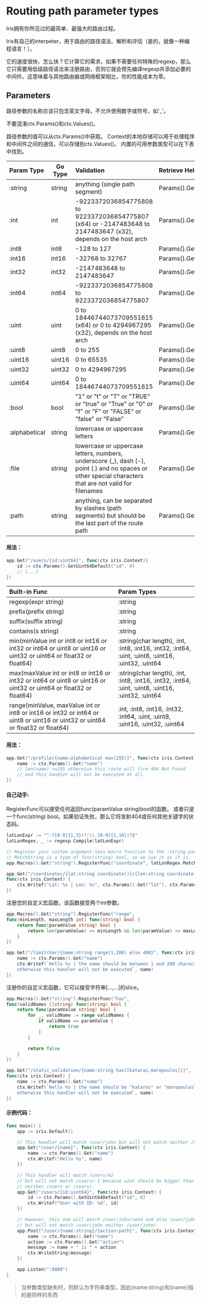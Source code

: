 # Routing path parameter types
Iris拥有你所见过的最简单、最强大的路由过程。

Iris有自己的interpeter，用于路由的路径语法、解析和评估（是的，就像一种编程语言！）。

它的速度很快，怎么快？它计算它的需求，如果不需要任何特殊的regexp，那么它只需要用低级路径语法来注册路由，否则它就会预先编译regexp并添加必要的中间件。这意味着与其他路由器或网络框架相比，你的性能成本为零。

## Parameters
路径参数的名称应该只包含英文字母，不允许使用数字或符号，如'_'。

不要混淆ctx.Params()和ctx.Values()。

路径参数的值可以从ctx.Params()中获取。
Context的本地存储可以用于处理程序和中间件之间的通信，可以存储到ctx.Values()。
内置的可用参数类型可以在下表中找到。

| Param Type | Go Type | Validation | Retrieve Helper |
| :----- | ---- | :---- | :---- |
| :string       | string  | anything \(single path segment\)                                                                                                                                 | Params\(\)\.Get       |
| :int          | int     | \-9223372036854775808 to 9223372036854775807 \(x64\) or \-2147483648 to 2147483647 \(x32\), depends on the host arch                                             | Params\(\)\.GetInt    |
| :int8         | int8    | \-128 to 127                                                                                                                                                     | Params\(\)\.GetInt8   |
| :int16        | int16   | \-32768 to 32767                                                                                                                                                 | Params\(\)\.GetInt16  |
| :int32        | int32   | \-2147483648 to 2147483647                                                                                                                                       | Params\(\)\.GetInt32  |
| :int64        | int64   | \-9223372036854775808 to 9223372036854775807                                                                                                                     | Params\(\)\.GetInt64  |
| :uint         | uint    | 0 to 18446744073709551615 \(x64\) or 0 to 4294967295 \(x32\), depends on the host arch                                                                           | Params\(\)\.GetUint   |
| :uint8        | uint8   | 0 to 255                                                                                                                                                         | Params\(\)\.GetUint8  |
| :uint16       | uint16  | 0 to 65535                                                                                                                                                       | Params\(\)\.GetUint16 |
| :uint32       | uint32  | 0 to 4294967295                                                                                                                                                  | Params\(\)\.GetUint32 |
| :uint64       | uint64  | 0 to 18446744073709551615                                                                                                                                        | Params\(\)\.GetUint64 |
| :bool         | bool    | "1" or "t" or "T" or "TRUE" or "true" or "True" or "0" or "f" or "F" or "FALSE" or "false" or "False"                                                            | Params\(\)\.GetBool   |
| :alphabetical | string  | lowercase or uppercase letters                                                                                                                                   | Params\(\)\.Get       |
| :file         | string  | lowercase or uppercase letters, numbers, underscore \(\_\), dash \(\-\), point \(\.\) and no spaces or other special characters that are not valid for filenames | Params\(\)\.Get       |
| :path         | string  | anything, can be separated by slashes \(path segments\) but should be the last part of the route path                                                            | Params\(\)\.Get       |

#### 用法：
```go
app.Get("/users/{id:uint64}", func(ctx iris.Context){
    id := ctx.Params().GetUint64Default("id", 0)
    // [...]
})
```

| Built\-in Func   | Param Types        |
|:----------       |:------------|
| regexp\(expr string\)                       | :string                                                                                               |
| prefix\(prefix string\)                                         | :string                                                                                               |
| suffix\(suffix string\)                                                    | :string                                                                                               |
| contains\(s string\)                                | :string                                                                                               |
| min\(minValue int or int8 or int16 or int32 or int64 or uint8 or uint16 or uint32 or uint64  or float32 or float64\)            | :string\(char length\), :int, :int8, :int16, :int32, :int64, :uint, :uint8, :uint16, :uint32, :uint64 |
| max\(maxValue int or int8 or int16 or int32 or int64 or uint8 or uint16 or uint32 or uint64 or float32 or float64\)              | :string\(char length\), :int, :int8, :int16, :int32, :int64, :uint, :uint8, :uint16, :uint32, :uint64 |
| range\(minValue, maxValue int or int8 or int16 or int32 or int64 or uint8 or uint16 or uint32 or uint64 or float32 or float64\) | :int, :int8, :int16, :int32, :int64, :uint, :uint8, :uint16, :uint32, :uint64                         |

#### 用法：
```go
app.Get("/profile/{name:alphabetical max(255)}", func(ctx iris.Context){
    name := ctx.Params().Get("name")
    // len(name) <=255 otherwise this route will fire 404 Not Found
    // and this handler will not be executed at all.
})
```
#### 自己动手:
RegisterFunc可以接受任何返回func(paramValue string)bool的函数。
或者只是一个func(string) bool。如果验证失败，那么它将发射404或任何其他关键字的状态码。
```go
latLonExpr := "^-?[0-9]{1,3}(?:\\.[0-9]{1,10})?$"
latLonRegex, _ := regexp.Compile(latLonExpr)

// Register your custom argument-less macro function to the :string param type.
// MatchString is a type of func(string) bool, so we use it as it is.
app.Macros().Get("string").RegisterFunc("coordinate", latLonRegex.MatchString)

app.Get("/coordinates/{lat:string coordinate()}/{lon:string coordinate()}",
func(ctx iris.Context) {
    ctx.Writef("Lat: %s | Lon: %s", ctx.Params().Get("lat"), ctx.Params().Get("lon"))
})
```
注册您的自定义宏函数，该函数接受两个int参数。
```go
app.Macros().Get("string").RegisterFunc("range",
func(minLength, maxLength int) func(string) bool {
    return func(paramValue string) bool {
        return len(paramValue) >= minLength && len(paramValue) <= maxLength
    }
})

app.Get("/limitchar/{name:string range(1,200) else 400}", func(ctx iris.Context) {
    name := ctx.Params().Get("name")
    ctx.Writef(`Hello %s | the name should be between 1 and 200 characters length
    otherwise this handler will not be executed`, name)
})
```
注册你的自定义宏函数，它可以接受字符串[...,...]的slice。
```go
app.Macros().Get("string").RegisterFunc("has",
func(validNames []string) func(string) bool {
    return func(paramValue string) bool {
        for _, validName := range validNames {
            if validName == paramValue {
                return true
            }
        }

        return false
    }
})

app.Get("/static_validation/{name:string has([kataras,maropoulos])}",
func(ctx iris.Context) {
    name := ctx.Params().Get("name")
    ctx.Writef(`Hello %s | the name should be "kataras" or "maropoulos"
    otherwise this handler will not be executed`, name)
})

```
#### 示例代码：
```go
func main() {
    app := iris.Default()

    // This handler will match /user/john but will not match neither /user/ or /user.
    app.Get("/user/{name}", func(ctx iris.Context) {
        name := ctx.Params().Get("name")
        ctx.Writef("Hello %s", name)
    })

    // This handler will match /users/42
    // but will not match /users/-1 because uint should be bigger than zero
    // neither /users or /users/.
    app.Get("/users/{id:uint64}", func(ctx iris.Context) {
        id := ctx.Params().GetUint64Default("id", 0)
        ctx.Writef("User with ID: %d", id)
    })

    // However, this one will match /user/john/send and also /user/john/everything/else/here
    // but will not match /user/john neither /user/john/.
    app.Post("/user/{name:string}/{action:path}", func(ctx iris.Context) {
        name := ctx.Params().Get("name")
        action := ctx.Params().Get("action")
        message := name + " is " + action
        ctx.WriteString(message)
    })

    app.Listen(":8080")
}
```
> 当参数类型缺失时，则默认为字符串类型，因此{name:string}和{name}指的是同样的东西


